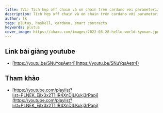 ```yaml
---
title: (Vi) Tích hợp off chain và on chain trên cardano với parameterized smart contract
description: Tích hợp off chain và on chain trên cardano với parameterized smart contract
author: lk
tags: plutus, haskell, cardano, smart contracts
keywords: plutus
cover_image: https://ahaxu.com/images/2022-08-28-hello-world-kyxuan.jpg
---
```


## Link bài giảng youtube

- [https://youtu.be/SNuYqsAetr4](https://youtu.be/SNuYqsAetr4)

## Tham khảo

- [https://youtube.com/playlist?list=PLNEK_Ejlx3x2T1lIR4XnDILKukj3rPapi](https://youtube.com/playlist?list=PLNEK_Ejlx3x2T1lIR4XnDILKukj3rPapi)



